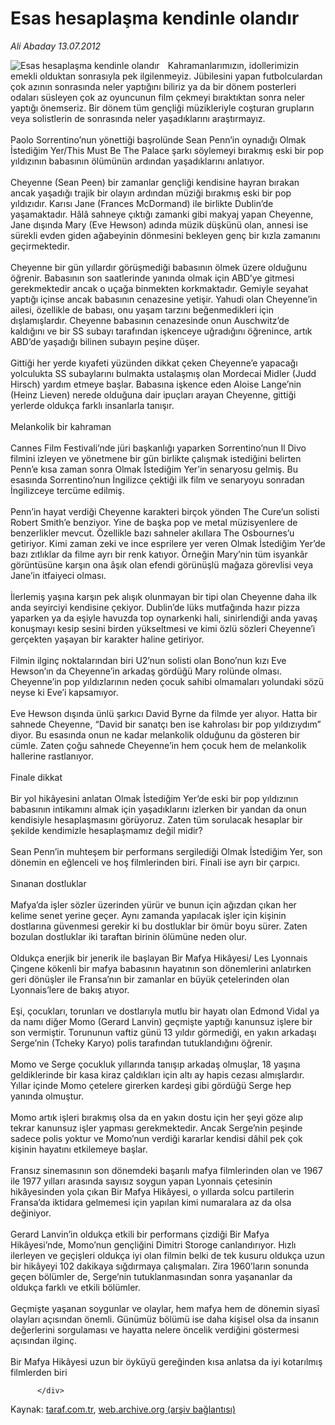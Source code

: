 # Esas hesaplaşma kendinle olandır

*Ali Abaday 13.07.2012*

<div class="yazi"><img align="left" alt="Esas hesaplaşma kendinle olandır" border="0" src="http://www.taraf.com.tr/fotoraflar/makaleler/esas-hesaplasma-kendinle-olandir_7754_orijinal.jpg" style="border-right-width:10px; border-color:#FFFFFF"/>Kahramanlarımızın, idollerimizin emekli olduktan sonrasıyla pek ilgilenmeyiz. Jübilesini yapan futbolculardan çok azının sonrasında neler yaptığını biliriz ya da bir dönem posterleri odaları süsleyen çok az oyuncunun film çekmeyi bıraktıktan sonra neler yaptığı önemseriz. Bir dönem tüm gençliği müzikleriyle coşturan grupların veya solistlerin de sonrasında neler yaşadıklarını araştırmayız.<br/><br/>Paolo Sorrentino’nun yönettiği başrolünde Sean Penn’in oynadığı Olmak İstediğim Yer/This Must Be The Palace şarkı söylemeyi bırakmış eski bir pop yıldızının babasının ölümünün ardından yaşadıklarını anlatıyor.<br/><br/>Cheyenne (Sean Peen) bir zamanlar gençliği kendisine hayran bırakan ancak yaşadığı trajik bir olayın ardından müziği bırakmış eski bir pop yıldızıdır. Karısı Jane (Frances McDormand) ile birlikte Dublin’de yaşamaktadır. Hâlâ sahneye çıktığı zamanki gibi makyaj yapan Cheyenne, Jane dışında Mary (Eve Hewson) adında müzik düşkünü olan, annesi ise sürekli evden giden ağabeyinin dönmesini bekleyen genç bir kızla zamanını geçirmektedir.<br/><br/>Cheyenne bir gün yıllardır görüşmediği babasının ölmek üzere olduğunu öğrenir. Babasının son saatlerinde yanında olmak için ABD’ye gitmesi gerekmektedir ancak o uçağa binmekten korkmaktadır. Gemiyle seyahat yaptığı içinse ancak babasının cenazesine yetişir. Yahudi olan Cheyenne’in ailesi, özellikle de babası, onu yaşam tarzını beğenmedikleri için dışlamışlardır. Cheyenne babasının cenazesinde onun Auschwitz’de kaldığını ve bir SS subayı tarafından işkenceye uğradığını öğrenince, artık ABD’de yaşadığı bilinen subayın peşine düşer.<br/><br/>Gittiği her yerde kıyafeti yüzünden dikkat çeken Cheyenne’e yapacağı yolculukta SS subaylarını bulmakta ustalaşmış olan Mordecai Midler (Judd Hirsch) yardım etmeye başlar. Babasına işkence eden Aloise Lange’nin (Heinz Lieven) nerede olduğuna dair ipuçları arayan Cheyenne, gittiği yerlerde oldukça farklı insanlarla tanışır.<br/><br/>Melankolik bir kahraman<br/><br/>Cannes Film Festivali’nde jüri başkanlığı yaparken Sorrentino’nun Il Divo filmini izleyen ve yönetmene bir gün birlikte çalışmak istediğini belirten Penn’e kısa zaman sonra Olmak İstediğim Yer’in senaryosu gelmiş. Bu esasında Sorrentino’nun İngilizce çektiği ilk film ve senaryoyu sonradan İngilizceye tercüme edilmiş.<br/><br/>Penn’in hayat verdiği Cheyenne karakteri birçok yönden The Cure’un solisti Robert Smith’e benziyor. Yine de başka pop ve metal müzisyenlere de benzerlikler mevcut. Özellikle bazı sahneler akıllara The Osbournes’u getiriyor. Kimi zaman zeki ve ince esprilere yer veren Olmak İstediğim Yer’de bazı zıtlıklar da filme ayrı bir renk katıyor. Örneğin Mary’nin tüm isyankâr görüntüsüne karşın ona âşık olan efendi görünüşlü mağaza görevlisi veya Jane’in itfaiyeci olması.<br/><br/>İlerlemiş yaşına karşın pek alışık olunmayan bir tipi olan Cheyenne daha ilk anda seyirciyi kendisine çekiyor. Dublin’de lüks mutfağında hazır pizza yaparken ya da eşiyle havuzda top oynarkenki hali, sinirlendiği anda yavaş konuşmayı kesip sesini birden yükseltmesi ve kimi özlü sözleri Cheyenne’i gerçekten yaşayan bir karakter haline getiriyor.<br/><br/>Filmin ilginç noktalarından biri U2’nun solisti olan Bono’nun kızı Eve Hewson’ın da Cheyenne’in arkadaş gördüğü Mary rolünde olması. Cheyenne’in pop yıldızlarının neden çocuk sahibi olmamaları yolundaki sözü neyse ki Eve’i kapsamıyor.<br/><br/>Eve Hewson dışında ünlü şarkıcı David Byrne da filmde yer alıyor. Hatta bir sahnede Cheyenne, “David bir sanatçı ben ise kahrolası bir pop yıldızıydım” diyor. Bu esasında onun ne kadar melankolik olduğunu da gösteren bir cümle. Zaten çoğu sahnede Cheyenne’in hem çocuk hem de melankolik hallerine rastlanıyor.<br/><br/>Finale dikkat<br/><br/>Bir yol hikâyesini anlatan Olmak İstediğim Yer’de eski bir pop yıldızının babasının intikamını almak için yaşadıklarını izlerken bir yandan da onun kendisiyle hesaplaşmasını görüyoruz. Zaten tüm sorulacak hesaplar bir şekilde kendimizle hesaplaşmamız değil midir?<br/><br/>Sean Penn’in muhteşem bir performans sergilediği Olmak İstediğim Yer, son dönemin en eğlenceli ve hoş filmlerinden biri. Finali ise ayrı bir çarpıcı.<br/><br/>Sınanan dostluklar<br/><br/>Mafya’da işler sözler üzerinden yürür ve bunun için ağızdan çıkan her kelime senet yerine geçer. Aynı zamanda yapılacak işler için kişinin dostlarına güvenmesi gerekir ki bu dostluklar bir ömür boyu sürer. Zaten bozulan dostluklar iki taraftan birinin ölümüne neden olur.<br/><br/>Oldukça enerjik bir jenerik ile başlayan Bir Mafya Hikâyesi/ Les Lyonnais Çingene kökenli bir mafya babasının hayatının son dönemlerini anlatırken geri dönüşler ile Fransa’nın bir zamanlar en büyük çetelerinden olan Lyonnais’lere de bakış atıyor.<br/><br/>Eşi, çocukları, torunları ve dostlarıyla mutlu bir hayatı olan Edmond Vidal ya da namı diğer Momo (Gerard Lanvin) geçmişte yaptığı kanunsuz işlere bir son vermiştir. Torununun vaftiz günü 13 yıldır görmediği, en yakın arkadaşı Serge’nin (Tcheky Karyo) polis tarafından tutuklandığını öğrenir.<br/><br/>Momo ve Serge çocukluk yıllarında tanışıp arkadaş olmuşlar, 18 yaşına geldiklerinde bir kasa kiraz çaldıkları için altı ay hapis cezası almışlardır. Yıllar içinde Momo çetelere girerken kardeşi gibi gördüğü Serge hep yanında olmuştur.<br/><br/>Momo artık işleri bırakmış olsa da en yakın dostu için her şeyi göze alıp tekrar kanunsuz işler yapması gerekmektedir. Ancak Serge’nin peşinde sadece polis yoktur ve Momo’nun verdiği kararlar kendisi dâhil pek çok kişinin hayatını etkilemeye başlar.<br/><br/>Fransız sinemasının son dönemdeki başarılı mafya filmlerinden olan ve 1967 ile 1977 yılları arasında sayısız soygun yapan Lyonnais çetesinin hikâyesinden yola çıkan Bir Mafya Hikâyesi, o yıllarda solcu partilerin Fransa’da iktidara gelmemesi için yapılan kimi numaralara az da olsa değiniyor.<br/><br/>Gerard Lanvin’in oldukça etkili bir performans çizdiği Bir Mafya Hikâyesi’nde, Momo’nun gençliğini Dimitri Storoge canlandırıyor. Hızlı ilerleyen ve geçişleri oldukça iyi olan filmin belki de tek kusuru oldukça uzun bir hikâyeyi 102 dakikaya sığdırmaya çalışmaları. Zira 1960’ların sonunda geçen bölümler de, Serge’nin tutuklanmasından sonra yaşananlar da oldukça farklı ve etkili bölümler.<br/><br/>Geçmişte yaşanan soygunlar ve olaylar, hem mafya hem de dönemin siyasî olayları açısından önemli. Günümüz bölümü ise daha kişisel olsa da insanın değerlerini sorgulaması ve hayatta nelere öncelik verdiğini göstermesi açısından ilginç.<br/><br/>Bir Mafya Hikâyesi uzun bir öyküyü gereğinden kısa anlatsa da iyi kotarılmış filmlerden biri
                                    
          
          
          
          </div>

Kaynak: [taraf.com.tr](http://www.taraf.com.tr/ali-abaday/makale-esas-hesaplasma-kendinle-olandir.htm), [web.archive.org (arşiv bağlantısı)](http://web.archive.org/web/20130623035145/http://www.taraf.com.tr/ali-abaday/makale-esas-hesaplasma-kendinle-olandir.htm)
